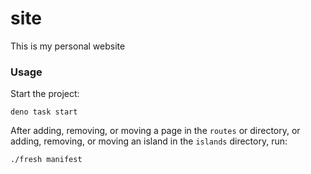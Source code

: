 # site
This is my personal website

### Usage

Start the project:

```
deno task start
```

After adding, removing, or moving a page in the `routes` or directory, or adding,
removing, or moving an island in the `islands` directory, run:

```
./fresh manifest
```
